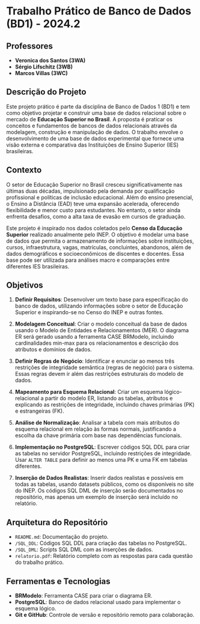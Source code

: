 # Trabalho Prático de Banco de Dados (BD1) - 2024.2

## Professores
- **Veronica dos Santos (3WA)**
- **Sérgio Lifschitz (3WB)**
- **Marcos Villas (3WC)**

## Descrição do Projeto

Este projeto prático é parte da disciplina de Banco de Dados 1 (BD1) e tem como objetivo projetar e construir uma base de dados relacional sobre o mercado de **Educação Superior no Brasil**. A proposta é praticar os conceitos e fundamentos de bancos de dados relacionais através da modelagem, construção e manipulação de dados. O trabalho envolve o desenvolvimento de uma base de dados experimental que fornece uma visão externa e comparativa das Instituições de Ensino Superior (IES) brasileiras.

## Contexto

O setor de Educação Superior no Brasil cresceu significativamente nas últimas duas décadas, impulsionado pela demanda por qualificação profissional e políticas de inclusão educacional. Além do ensino presencial, o Ensino a Distância (EAD) teve uma expansão acelerada, oferecendo flexibilidade e menor custo para estudantes. No entanto, o setor ainda enfrenta desafios, como a alta taxa de evasão em cursos de graduação.

Este projeto é inspirado nos dados coletados pelo **Censo da Educação Superior** realizado anualmente pelo INEP. O objetivo é modelar uma base de dados que permita o armazenamento de informações sobre instituições, cursos, infraestrutura, vagas, matrículas, concluintes, abandonos, além de dados demográficos e socioeconômicos de discentes e docentes. Essa base pode ser utilizada para análises macro e comparações entre diferentes IES brasileiras.

## Objetivos

1. **Definir Requisitos**: Desenvolver um texto base para especificação do banco de dados, utilizando informações sobre o setor de Educação Superior e inspirando-se no Censo do INEP e outras fontes.
   
2. **Modelagem Conceitual**: Criar o modelo conceitual da base de dados usando o Modelo de Entidades e Relacionamentos (MER). O diagrama ER será gerado usando a ferramenta CASE BRModelo, incluindo cardinalidades min-max para os relacionamentos e descrição dos atributos e domínios de dados.

3. **Definir Regras de Negócio**: Identificar e enunciar ao menos três restrições de integridade semântica (regras de negócio) para o sistema. Essas regras devem ir além das restrições estruturais do modelo de dados.

4. **Mapeamento para Esquema Relacional**: Criar um esquema lógico-relacional a partir do modelo ER, listando as tabelas, atributos e explicando as restrições de integridade, incluindo chaves primárias (PK) e estrangeiras (FK).

5. **Análise de Normalização**: Analisar a tabela com mais atributos do esquema relacional em relação às formas normais, justificando a escolha da chave primária com base nas dependências funcionais.

6. **Implementação no PostgreSQL**: Escrever códigos SQL DDL para criar as tabelas no servidor PostgreSQL, incluindo restrições de integridade. Usar `ALTER TABLE` para definir ao menos uma PK e uma FK em tabelas diferentes.

7. **Inserção de Dados Realistas**: Inserir dados realistas e possíveis em todas as tabelas, usando datasets públicos, como os disponíveis no site do INEP. Os códigos SQL DML de inserção serão documentados no repositório, mas apenas um exemplo de inserção será incluído no relatório.

## Arquitetura do Repositório

- `README.md`: Documentação do projeto.
- `/SQL_DDL`: Códigos SQL DDL para criação das tabelas no PostgreSQL.
- `/SQL_DML`: Scripts SQL DML com as inserções de dados.
- `relatorio.pdf`: Relatório completo com as respostas para cada questão do trabalho prático.

## Ferramentas e Tecnologias

- **BRModelo**: Ferramenta CASE para criar o diagrama ER.
- **PostgreSQL**: Banco de dados relacional usado para implementar o esquema lógico.
- **Git e GitHub**: Controle de versão e repositório remoto para colaboração.

